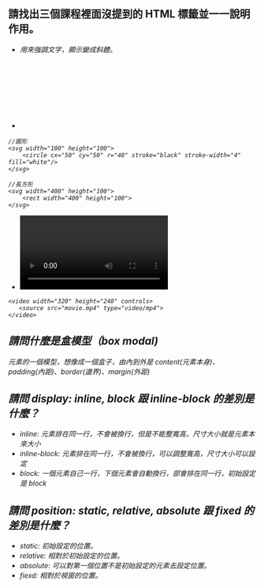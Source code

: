 ﻿## 請找出三個課程裡面沒提到的 HTML 標籤並一一說明作用。
* <em> 用來強調文字，顯示變成斜體。
* <svg>: 用來當作 SVG 的容器，設定 svg 的長寬，並可以在設定的範圍裏面裡面畫路徑、方形、圓形、文字...(Scalable Vector Graphics 可縮放矢量圖形)。
ex.
``` 
//圓形 
<svg width="100" height="100">
    <circle cx="50" cy="50" r="40" stroke="black" stroke-width="4" fill="white"/>
</svg>

//長方形
<svg width="400" height="100">
    <rect width="400" height="100">
</svg>

```

* <video>: 可以置入影片，可設長寬，controls 會有控制鍵(播放、停止、音量)
ex.
```
<video width="320" height="240" controls>
   <source src="movie.mp4" type="video/mp4">
</video>

```

## 請問什麼是盒模型（box modal)
元素的一個模型，想像成一個盒子，由內到外是 content(元素本身)、 padding(內距)、border(邊界)、margin(外距)


## 請問 display: inline, block 跟 inline-block 的差別是什麼？
* inline: 元素排在同一行，不會被換行，但是不能整寬高，尺寸大小就是元素本來大小
* inline-block: 元素排在同一行，不會被換行，可以調整寬高，尺寸大小可以設定
* block: 一個元素自己一行，下個元素會自動換行，部會排在同一行，初始設定是 block



## 請問 position: static, relative, absolute 跟 fixed 的差別是什麼？
* static: 初始設定的位置。
* relative: 相對於初始設定的位置。
* absolute: 可以對第一個位置不是初始設定的元素去設定位置。
* fiexd: 相對於視窗的位置。